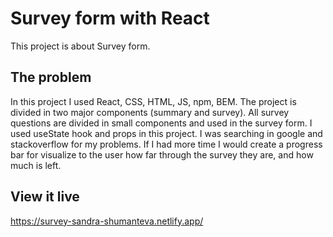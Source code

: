 # Survey form with React

This project is about Survey form.

## The problem

In this project I used React, CSS, HTML, JS, npm, BEM. The project is divided in two major components (summary and survey). All survey questions are divided in small components and used in the survey form. I used useState hook and props in this project. I was searching in google and stackoverflow for my problems. If I had more time I would create a progress bar for visualize to the user how far through the survey they are, and how much is left.

## View it live

https://survey-sandra-shumanteva.netlify.app/
